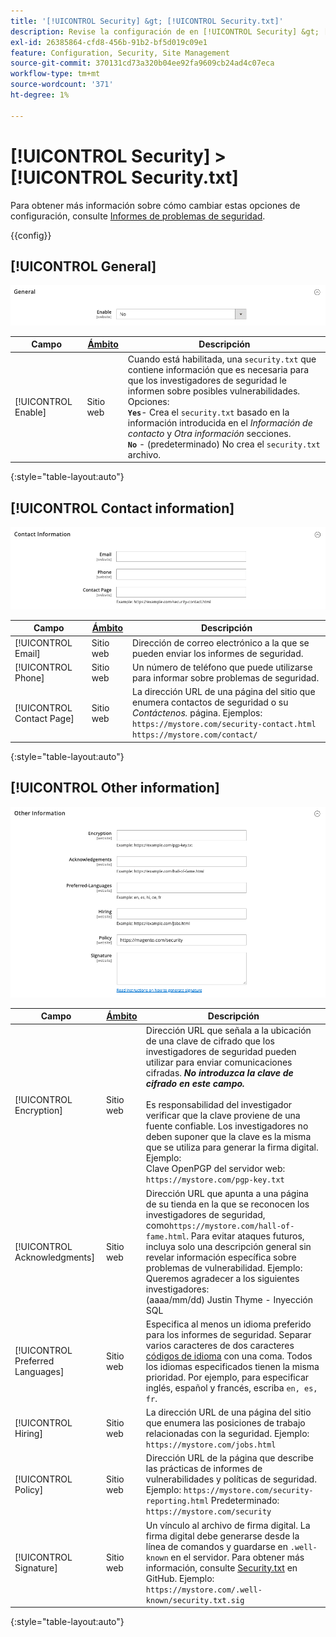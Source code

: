 ```yaml
---
title: '[!UICONTROL Security] &gt; [!UICONTROL Security.txt]'
description: Revise la configuración de en [!UICONTROL Security] &gt; [!UICONTROL Security.txt] de la administración de Commerce.
exl-id: 26385864-cfd8-456b-91b2-bf5d019c09e1
feature: Configuration, Security, Site Management
source-git-commit: 370131cd73a320b04ee92fa9609cb24ad4c07eca
workflow-type: tm+mt
source-wordcount: '371'
ht-degree: 1%

---
```


# [!UICONTROL Security] > [!UICONTROL Security.txt]

Para obtener más información sobre cómo cambiar estas opciones de configuración, consulte [Informes de problemas de seguridad](../../systems/security-issue-reporting.md).

{{config}}

## [!UICONTROL General]

![General](./assets/txt-general.png)<!-- zoom -->

| Campo | [Ámbito](../../getting-started/websites-stores-views.md#scope-settings) | Descripción |
|--- |--- |--- |
| [!UICONTROL Enable] | Sitio web | Cuando está habilitada, una `security.txt` que contiene información que es necesaria para que los investigadores de seguridad le informen sobre posibles vulnerabilidades. Opciones:<br />**`Yes`**- Crea el `security.txt` basado en la información introducida en el _Información de contacto_ y _Otra información_ secciones.<br />**`No`** - (predeterminado) No crea el `security.txt` archivo. |

{:style=&quot;table-layout:auto&quot;}

## [!UICONTROL Contact information]

![Información de contacto](./assets/txt-contact-info.png)<!-- zoom -->

| Campo | [Ámbito](../../getting-started/websites-stores-views.md#scope-settings) | Descripción |
|--- |--- |--- |
| [!UICONTROL Email] | Sitio web | Dirección de correo electrónico a la que se pueden enviar los informes de seguridad. |
| [!UICONTROL Phone] | Sitio web | Un número de teléfono que puede utilizarse para informar sobre problemas de seguridad. |
| [!UICONTROL Contact Page] | Sitio web | La dirección URL de una página del sitio que enumera contactos de seguridad o su _Contáctenos._ página. Ejemplos: <br/>`https://mystore.com/security-contact.html`<br/>`https://mystore.com/contact/` |

{:style=&quot;table-layout:auto&quot;}

## [!UICONTROL Other information]

![Otra información](./assets/txt-other-info.png)<!-- zoom -->

| Campo | [Ámbito](../../getting-started/websites-stores-views.md#scope-settings) | Descripción |
|--- |--- |--- |
| [!UICONTROL Encryption] | Sitio web | Dirección URL que señala a la ubicación de una clave de cifrado que los investigadores de seguridad pueden utilizar para enviar comunicaciones cifradas. _**No introduzca la clave de cifrado en este campo.**_ <br/><br/>Es responsabilidad del investigador verificar que la clave proviene de una fuente confiable. Los investigadores no deben suponer que la clave es la misma que se utiliza para generar la firma digital. Ejemplo:<br />Clave OpenPGP del servidor web: `https://mystore.com/pgp-key.txt` |
| [!UICONTROL Acknowledgments] | Sitio web | Dirección URL que apunta a una página de su tienda en la que se reconocen los investigadores de seguridad, como`https://mystore.com/hall-of-fame.html`. Para evitar ataques futuros, incluya solo una descripción general sin revelar información específica sobre problemas de vulnerabilidad. Ejemplo:<br />Queremos agradecer a los siguientes investigadores:<br />(aaaa/mm/dd) Justin Thyme - Inyección SQL |
| [!UICONTROL Preferred Languages] | Sitio web | Especifica al menos un idioma preferido para los informes de seguridad. Separar varios caracteres de dos caracteres [códigos de idioma](https://en.wikipedia.org/wiki/List_of_ISO_639-1_codes) con una coma. Todos los idiomas especificados tienen la misma prioridad. Por ejemplo, para especificar inglés, español y francés, escriba `en, es, fr`. |
| [!UICONTROL Hiring] | Sitio web | La dirección URL de una página del sitio que enumera las posiciones de trabajo relacionadas con la seguridad. Ejemplo: `https://mystore.com/jobs.html` |
| [!UICONTROL Policy] | Sitio web | Dirección URL de la página que describe las prácticas de informes de vulnerabilidades y políticas de seguridad. Ejemplo: `https://mystore.com/security-reporting.html` Predeterminado: `https://mystore.com/security` |
| [!UICONTROL Signature] | Sitio web | Un vínculo al archivo de firma digital. La firma digital debe generarse desde la línea de comandos y guardarse en `.well-known` en el servidor. Para obtener más información, consulte [Security.txt](https://github.com/magento/security-package/blob/1.0-develop/Securitytxt/README.md) en GitHub. Ejemplo: `https://mystore.com/.well-known/security.txt.sig` |

{:style=&quot;table-layout:auto&quot;}
